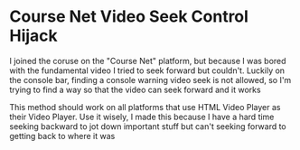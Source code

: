 # Course Net Video Seek Control Hijack

I joined the coruse on the "Course Net" platform, but because I was bored with the fundamental video I tried to seek forward but couldn't. Luckily on the console bar, finding a console warning video seek is not allowed, so I'm trying to find a way so that the video can seek forward and it works

This method should work on all platforms that use HTML Video Player as their Video Player. Use it wisely, I made this because I have a hard time seeking backward to jot down important stuff but can't seeking forward to getting back to where it was
